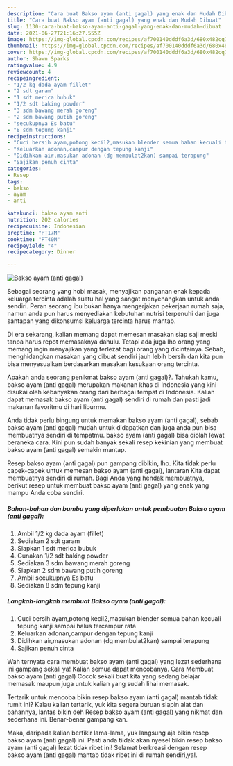 ```yaml
---
description: "Cara buat Bakso ayam (anti gagal) yang enak dan Mudah Dibuat"
title: "Cara buat Bakso ayam (anti gagal) yang enak dan Mudah Dibuat"
slug: 1130-cara-buat-bakso-ayam-anti-gagal-yang-enak-dan-mudah-dibuat
date: 2021-06-27T21:16:27.555Z
image: https://img-global.cpcdn.com/recipes/af700140dddf6a3d/680x482cq70/bakso-ayam-anti-gagal-foto-resep-utama.jpg
thumbnail: https://img-global.cpcdn.com/recipes/af700140dddf6a3d/680x482cq70/bakso-ayam-anti-gagal-foto-resep-utama.jpg
cover: https://img-global.cpcdn.com/recipes/af700140dddf6a3d/680x482cq70/bakso-ayam-anti-gagal-foto-resep-utama.jpg
author: Shawn Sparks
ratingvalue: 4.9
reviewcount: 4
recipeingredient:
- "1/2 kg dada ayam fillet"
- "2 sdt garam"
- "1 sdt merica bubuk"
- "1/2 sdt baking powder"
- "3 sdm bawang merah goreng"
- "2 sdm bawang putih goreng"
- "secukupnya Es batu"
- "8 sdm tepung kanji"
recipeinstructions:
- "Cuci bersih ayam,potong kecil2,masukan blender semua bahan kecuali tepung kanji sampai halus tercampur rata"
- "Keluarkan adonan,campur dengan tepung kanji"
- "Didihkan air,masukan adonan (dg membulat2kan) sampai terapung"
- "Sajikan penuh cinta"
categories:
- Resep
tags:
- bakso
- ayam
- anti

katakunci: bakso ayam anti 
nutrition: 202 calories
recipecuisine: Indonesian
preptime: "PT17M"
cooktime: "PT40M"
recipeyield: "4"
recipecategory: Dinner

---
```



![Bakso ayam (anti gagal)](https://img-global.cpcdn.com/recipes/af700140dddf6a3d/680x482cq70/bakso-ayam-anti-gagal-foto-resep-utama.jpg)

Sebagai seorang yang hobi masak, menyajikan panganan enak kepada keluarga tercinta adalah suatu hal yang sangat menyenangkan untuk anda sendiri. Peran seorang ibu bukan hanya mengerjakan pekerjaan rumah saja, namun anda pun harus menyediakan kebutuhan nutrisi terpenuhi dan juga santapan yang dikonsumsi keluarga tercinta harus mantab.

Di era  sekarang, kalian memang dapat memesan masakan siap saji meski tanpa harus repot memasaknya dahulu. Tetapi ada juga lho orang yang memang ingin menyajikan yang terlezat bagi orang yang dicintainya. Sebab, menghidangkan masakan yang dibuat sendiri jauh lebih bersih dan kita pun bisa menyesuaikan berdasarkan masakan kesukaan orang tercinta. 



Apakah anda seorang penikmat bakso ayam (anti gagal)?. Tahukah kamu, bakso ayam (anti gagal) merupakan makanan khas di Indonesia yang kini disukai oleh kebanyakan orang dari berbagai tempat di Indonesia. Kalian dapat memasak bakso ayam (anti gagal) sendiri di rumah dan pasti jadi makanan favoritmu di hari liburmu.

Anda tidak perlu bingung untuk memakan bakso ayam (anti gagal), sebab bakso ayam (anti gagal) mudah untuk didapatkan dan juga anda pun bisa membuatnya sendiri di tempatmu. bakso ayam (anti gagal) bisa diolah lewat beraneka cara. Kini pun sudah banyak sekali resep kekinian yang membuat bakso ayam (anti gagal) semakin mantap.

Resep bakso ayam (anti gagal) pun gampang dibikin, lho. Kita tidak perlu capek-capek untuk memesan bakso ayam (anti gagal), lantaran Kita dapat membuatnya sendiri di rumah. Bagi Anda yang hendak membuatnya, berikut resep untuk membuat bakso ayam (anti gagal) yang enak yang mampu Anda coba sendiri.

<!--inarticleads1-->

##### Bahan-bahan dan bumbu yang diperlukan untuk pembuatan Bakso ayam (anti gagal):

1. Ambil 1/2 kg dada ayam (fillet)
1. Sediakan 2 sdt garam
1. Siapkan 1 sdt merica bubuk
1. Gunakan 1/2 sdt baking powder
1. Sediakan 3 sdm bawang merah goreng
1. Siapkan 2 sdm bawang putih goreng
1. Ambil secukupnya Es batu
1. Sediakan 8 sdm tepung kanji




<!--inarticleads2-->

##### Langkah-langkah membuat Bakso ayam (anti gagal):

1. Cuci bersih ayam,potong kecil2,masukan blender semua bahan kecuali tepung kanji sampai halus tercampur rata
1. Keluarkan adonan,campur dengan tepung kanji
1. Didihkan air,masukan adonan (dg membulat2kan) sampai terapung
1. Sajikan penuh cinta




Wah ternyata cara membuat bakso ayam (anti gagal) yang lezat sederhana ini gampang sekali ya! Kalian semua dapat mencobanya. Cara Membuat bakso ayam (anti gagal) Cocok sekali buat kita yang sedang belajar memasak maupun juga untuk kalian yang sudah lihai memasak.

Tertarik untuk mencoba bikin resep bakso ayam (anti gagal) mantab tidak rumit ini? Kalau kalian tertarik, yuk kita segera buruan siapin alat dan bahannya, lantas bikin deh Resep bakso ayam (anti gagal) yang nikmat dan sederhana ini. Benar-benar gampang kan. 

Maka, daripada kalian berfikir lama-lama, yuk langsung aja bikin resep bakso ayam (anti gagal) ini. Pasti anda tiidak akan nyesel bikin resep bakso ayam (anti gagal) lezat tidak ribet ini! Selamat berkreasi dengan resep bakso ayam (anti gagal) mantab tidak ribet ini di rumah sendiri,ya!.

